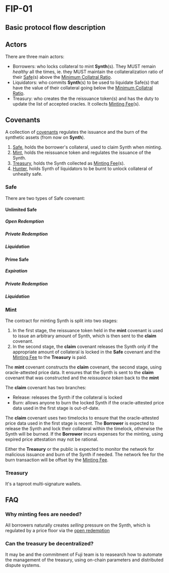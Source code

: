 # FIP-01

Basic protocol flow description
-------------------------------


## Actors
There are three main actors: 

- Borrowers: who locks collateral to mint **Synth**(s). They MUST remain *healthy* all the times, ie. they MUST maintain the collateralization ratio of their [Safe](#safe)(s) above the [Minimum Collatral Ratio](#minimum-collateral-ratio).
- Liquidators: who commits **Synth**(s) to be used to liquidate Safe(s) that have the value of their collateral going below the [Minimum Collatral Ratio](#minimum-collateral-ratio).
- Treasury: who creates the the reissuance token(s) and has the duty to update the list of accepted oracles. It collects [Minting Fee](#minting-fee)(s).


## Covenants
A collection of [covenants](#covenants) regulates the issuance and the burn of the synthetic assets (from now on **Synth**).

1. [Safe](#safe), holds the borrower's collateral, used to claim Synth when minting.
2. [Mint](#mint), holds the reissuance token and regulates the issuance of the Synth. 
3. [Treasury](#treasury), holds the Synth collected as [Minting Fee](#minting-fee)(s).
4. [Hunter](#hunter), holds Synth of liquidators to be burnt to unlock collateral of unhealty safe. 

### Safe

There are two types of Safe covenant:

#### Unlimited Safe

##### Open Redemption

##### Private Redemption

##### Liquidation


#### Prime Safe

##### Expiration

##### Private Redemption

##### Liquidation

### Mint

The contract for minting Synth is split into two stages:

1. In the first stage, the reissuance token held in the **mint** covenant is used to issue an arbitrary amount of Synth, which is then sent to the **claim** covenant.
2. In the second stage, the **claim** covenant releases the Synth only if the appropriate amount of collateral is locked in the **Safe** covenant and the [Minting Fee](#minting-fee) to the **Treasury** is paid.

The **mint** covenant constructs the **claim** covenant, the second stage, using oracle-attested price data. It ensures that the Synth is sent to the **claim** covenant that was constructed and the *reissuance token* back to the **mint**

The **claim** covenant has two branches: 

- Release: releases the Synth if the collateral is locked 
- Burn: allows anyone to burn the locked Synth if the oracle-attested price data used in the first stage is out-of-date.

The **claim** covenant uses two timelocks to ensure that the oracle-attested price data used in the first stage is recent. The **Borrower** is expected to release the Synth and lock their collateral within the timelock, otherwise the Synth will be burned. If the **Borrower** incurs expenses for the minting, using expired price attestation may not be rational.

Either the **Treasury** or the public is expected to monitor the network for malicious issuance and burn of the Synth if needed. The network fee for the burn transaction will be offset by the [Minting Fee](#minting-fee).

### Treasury

It's a taproot multi-signature wallets.


## FAQ

### Why minting fees are needed?

All borrowers naturally creates *selling* pressure on the Synth, which is regulated by a price floor via the [open redemption](#open-redemption)

### Can the treasury be decentralized?

It may be and the commitment of Fuji team is to reasearch how to automate the management of the treasury, using on-chain parameters and distributed dispute systems.
